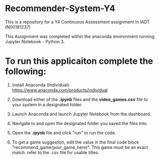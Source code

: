 # Recommender-System-Y4
This is a repository for a Y4 Continuous Assessment assignment In IADT (N00181237)

This Assignment was completed within the anaconda environment running Jupyter Notebook - Python 3. 

# To run this applicaiton complete the following:

1. Install Anaconda (Individual): https://www.anaconda.com/products/individual

2. Download either of the **.ipynb** files and the **video_games.csv** file to your system in a designated folder. 

3. Launch Anaconda and launch Jupyter Notebook from the dashboard. 

5. Navigate to and open the designated folder you saved the files into. 

6. Open the **.ipynb** file and click "run" to run the code.

7. To get a game suggestion, edit the value in the final code block "recommend_game(your_game_here)". This game must be an exact match. refer to the .csv file for usable titles.


